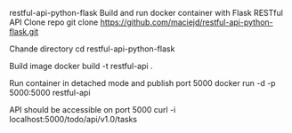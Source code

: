 restful-api-python-flask
Build and run docker container with Flask RESTful API
Clone repo git clone https://github.com/maciejd/restful-api-python-flask.git

Chande directory cd restful-api-python-flask

Build image docker build -t restful-api .

Run container in detached mode and publish port 5000 docker run -d -p 5000:5000 restful-api

API should be accessible on port 5000 curl -i localhost:5000/todo/api/v1.0/tasks

